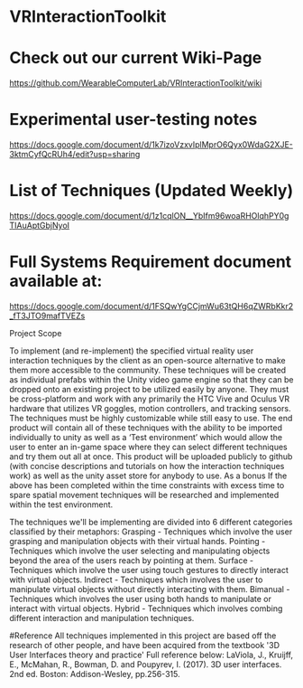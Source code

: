 # VRInteractionToolkit

# Check out our current Wiki-Page
https://github.com/WearableComputerLab/VRInteractionToolkit/wiki

# Experimental user-testing notes
https://docs.google.com/document/d/1k7izoVzxvIplMprO6Qyx0WdaG2XJE-3ktmCyfQcRUh4/edit?usp=sharing

# List of Techniques (Updated Weekly)
https://docs.google.com/document/d/1z1cqlON__YbIfm96woaRHOlqhPY0gTIAuAptGbjNyoI

# Full Systems Requirement document available at:
https://docs.google.com/document/d/1FSQwYgCCjmWu63tQH6qZWRbKkr2_fT3JTO9mafTVEZs

Project Scope

To implement (and re-implement) the specified virtual reality user interaction techniques by the client as an open-source alternative to make them more accessible to the community. These techniques will be created as individual prefabs within the Unity video game engine so that they can be dropped onto an existing project to be utilized easily by anyone. They must be cross-platform and work with any primarily the HTC Vive and Oculus VR hardware that utilizes VR goggles, motion controllers, and tracking sensors. The techniques must be highly customizable while still easy to use. 
The end product will contain all of these techniques with the ability to be imported individually to unity as well as a ‘Test environment’ which would allow the user to enter an in-game space where they can select different techniques and try them out all at once. This product will be uploaded publicly to github (with concise descriptions and tutorials on how the interaction techniques work) as well as the unity asset store for anybody to use. 
As a bonus If the above has been completed within the time constraints with excess time to spare spatial movement techniques will be researched and implemented within the test environment.

The techniques we'll be implementing are divided into 6 different categories classified by their metaphors:
Grasping - Techniques which involve the user grasping and manipulation objects with their virtual hands.
Pointing - Techniques which involve the user selecting and manipulating objects beyond the area of the users reach by pointing at them.
Surface - Techniques which involve the user using touch gestures to directly interact with virtual objects.
Indirect - Techniques which involves the user to manipulate virtual objects without directly interacting with them.
Bimanual - Techniques which involves the user using both hands to manipulate or interact with virtual objects.
Hybrid - Techniques which involves combing different interaction and manipulation techniques.


#Reference
All techniques implemented in this project are based off the research of other people, and have been acquired from the textbook '3D User Interfaces theory and practice'
Full reference below:
LaViola, J., Kruijff, E., McMahan, R., Bowman, D. and Poupyrev, I. (2017). 3D user interfaces. 2nd ed. Boston: Addison-Wesley, pp.256-315.
